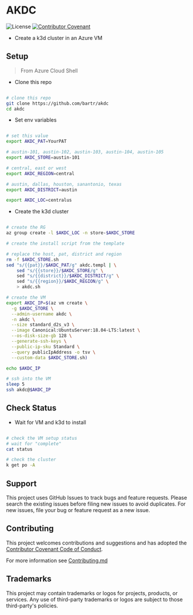 # AKDC

![License](https://img.shields.io/badge/license-MIT-green.svg)
[![Contributor Covenant](https://img.shields.io/badge/Contributor%20Covenant-2.1-4baaaa.svg)](code_of_conduct.md)

- Create a k3d cluster in an Azure VM

## Setup

> From Azure Cloud Shell

- Clone this repo

```bash

# clone this repo
git clone https://github.com/bartr/akdc
cd akdc

```

- Set env variables

```bash

# set this value
export AKDC_PAT=YourPAT

# austin-101, austin-102, austin-103, austin-104, austin-105
export AKDC_STORE=austin-101

# central, east or west
export AKDC_REGION=central

# austin, dallas, houston, sanantonio, texas
export AKDC_DISTRICT=austin

export AKDC_LOC=centralus

```

- Create the k3d cluster

```bash

# create the RG
az group create -l $AKDC_LOC -n store-$AKDC_STORE

# create the install script from the template

# replace the host, pat, district and region
rm -f $AKDC_STORE.sh
sed "s/{{pat}}/$AKDC_PAT/g" akdc.templ | \
    sed "s/{{store}}/$AKDC_STORE/g" \
    sed "s/{{district}}/$AKDC_DISTRICT/g" \
    sed "s/{{region}}/$AKDC_REGION/g" \
    > akdc.sh

# create the VM
export AKDC_IP=$(az vm create \
  -g $AKDC_STORE \
  --admin-username akdc \
  -n akdc \
  --size standard_d2s_v3 \
  --image Canonical:UbuntuServer:18.04-LTS:latest \
  --os-disk-size-gb 128 \
  --generate-ssh-keys \
  --public-ip-sku Standard \
  --query publicIpAddress -o tsv \
  --custom-data $AKDC_STORE.sh)

echo $AKDC_IP

# ssh into the VM
sleep 5
ssh akdc@$AKDC_IP

```

## Check Status

- Wait for VM and k3d to install

```bash

# check the VM setup status
# wait for "complete"
cat status

# check the cluster
k get po -A

```

## Support

This project uses GitHub Issues to track bugs and feature requests. Please search the existing issues before filing new issues to avoid duplicates.  For new issues, file your bug or feature request as a new issue.

## Contributing

This project welcomes contributions and suggestions and has adopted the [Contributor Covenant Code of Conduct](https://www.contributor-covenant.org/version/2/1/code_of_conduct.html).

For more information see [Contributing.md](./.github/CONTRIBUTING.md)

## Trademarks

This project may contain trademarks or logos for projects, products, or services. Any use of third-party trademarks or logos are subject to those third-party's policies.
